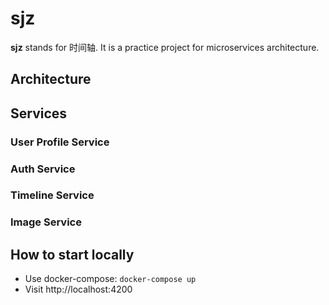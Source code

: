 # sjz
**sjz** stands for 时间轴. It is a practice project for microservices architecture.

## Architecture

## Services

### User Profile Service

### Auth Service

### Timeline Service

### Image Service

## How to start locally
- Use docker-compose: `docker-compose up`
- Visit http://localhost:4200
  